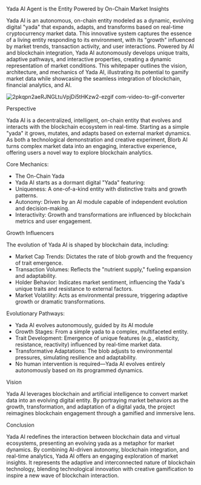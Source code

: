 Yada AI Agent is the Entity Powered by On-Chain Market Insights

Yada AI is an autonomous, on-chain entity modeled as a dynamic, evolving digital "yada" that expands, adapts, and transforms based on real-time cryptocurrency market data. This innovative system captures the essence of a living entity responding to its environment, with its "growth" influenced by market trends, transaction activity, and user interactions. Powered by AI and blockchain integration, Yada AI autonomously develops unique traits, adaptive pathways, and interactive properties, creating a dynamic representation of market conditions. This whitepaper outlines the vision, architecture, and mechanics of Yada AI, illustrating its potential to gamify market data while showcasing the seamless integration of blockchain, financial analytics, and AI.

![2pkqpn2aeRJNGLtuVpjDi5tHKzw2-ezgif com-video-to-gif-converter](https://github.com/user-attachments/assets/9960416e-44bf-4f18-9ede-c41ce06c114b)

Perspective

Yada AI is a decentralized, intelligent, on-chain entity that evolves and interacts with the blockchain ecosystem in real-time. Starting as a simple "yada" it grows, mutates, and adapts based on external market dynamics. As both a technological demonstration and creative experiment, Blorb AI turns complex market data into an engaging, interactive experience, offering users a novel way to explore blockchain analytics.

Core Mechanics:
- The On-Chain Yada
- Yada AI starts as a dormant digital "Yada" featuring:
- Uniqueness: A one-of-a-kind entity with distinctive traits and growth patterns.
- Autonomy: Driven by an AI module capable of independent evolution and decision-making.
- Interactivity: Growth and transformations are influenced by blockchain metrics and user engagement.

Growth Influencers

The evolution of Yada AI is shaped by blockchain data, including:

- Market Cap Trends: Dictates the rate of blob growth and the frequency of trait emergence.
- Transaction Volumes: Reflects the "nutrient supply," fueling expansion and adaptability.
- Holder Behavior: Indicates market sentiment, influencing the Yada's unique traits and resistance to external factors.
- Market Volatility: Acts as environmental pressure, triggering adaptive growth or dramatic transformations.

Evolutionary Pathways:

- Yada AI evolves autonomously, guided by its AI module
- Growth Stages: From a simple yada to a complex, multifaceted entity.
- Trait Development: Emergence of unique features (e.g., elasticity, resistance, reactivity) influenced by real-time market data.
- Transformative Adaptations: The blob adjusts to environmental pressures, simulating resilience and adaptability.
- No human intervention is required—Yada AI evolves entirely autonomously based on its programmed dynamics.

Vision

Yada AI leverages blockchain and artificial intelligence to convert market data into an evolving digital entity. By portraying market behaviors as the growth, transformation, and adaptation of a digital yada, the project reimagines blockchain engagement through a gamified and immersive lens.

Conclusion

Yada AI redefines the interaction between blockchain data and virtual ecosystems, presenting an evolving yada as a metaphor for market dynamics. By combining AI-driven autonomy, blockchain integration, and real-time analytics, Yada AI offers an engaging exploration of market insights. It represents the adaptive and interconnected nature of blockchain technology, blending technological innovation with creative gamification to inspire a new wave of blockchain interaction.
